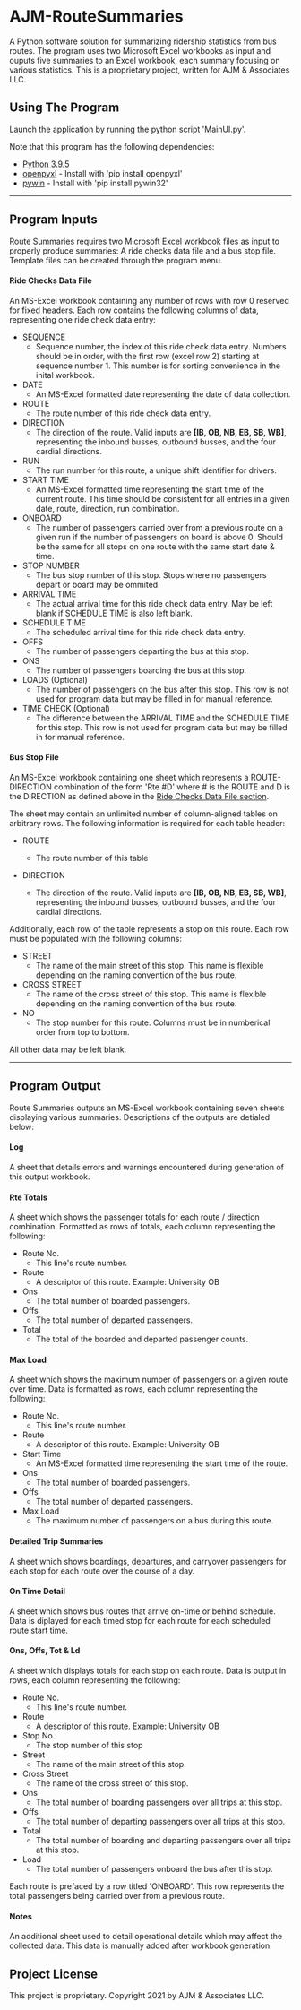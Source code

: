 # AJM-RouteSummaries

A Python software solution for summarizing ridership statistics from bus routes. The program uses two Microsoft Excel workbooks as input and ouputs five summaries to an Excel workbook, each summary focusing on various statistics. This is a proprietary project, written for AJM & Associates LLC.

## Using The Program
Launch the application by running the python script 'MainUI.py'.

Note that this program has the following dependencies:
* [Python 3.9.5](https://www.python.org/downloads/release/python-395/)
* [openpyxl](https://openpyxl.readthedocs.io/en/stable/) - Install with 'pip install openpyxl'
* [pywin](https://pypi.org/project/pywin/) - Install with 'pip install pywin32'

---

## Program Inputs
Route Summaries requires two Microsoft Excel workbook files as input to properly produce summaries: A ride checks data file and a bus stop file. Template files can be created through the program menu.

#### Ride Checks Data File
An MS-Excel workbook containing any number of rows with row 0 reserved for fixed headers. Each row contains the following columns of data, representing one ride check data entry:
* SEQUENCE
    * Sequence number, the index of this ride check data entry. Numbers should be in order, with the first row (excel row 2) starting at sequence number 1. This number is for sorting convenience in the inital workbook.
* DATE
    * An MS-Excel formatted date representing the date of data collection.
* ROUTE
    * The route number of this ride check data entry.
* DIRECTION
    * The direction of the route. Valid inputs are **[IB, OB, NB, EB, SB, WB]**, representing the inbound busses, outbound busses, and the four cardial directions.
* RUN
    * The run number for this route, a unique shift identifier for drivers.
* START TIME
    * An MS-Excel formatted time representing the start time of the current route. This time should be consistent for all entries in a  given date, route, direction, run combination.
* ONBOARD
    * The number of passengers carried over from a previous route on a given run if the number of passengers on board is above 0. Should be the same for all stops on one route with the same start date & time.
* STOP NUMBER
    * The bus stop number of this stop. Stops where no passengers depart or board may be ommited.
* ARRIVAL TIME
    * The actual arrival time for this ride check data entry. May be left blank if SCHEDULE TIME is also left blank.
* SCHEDULE TIME
    * The scheduled arrival time for this ride check data entry.
* OFFS
    * The number of passengers departing the bus at this stop.
* ONS
    * The number of passengers boarding the bus at this stop.
* LOADS (Optional)
    * The number of passengers on the bus after this stop. This row is not used for program data but may be filled in for manual reference.
* TIME CHECK (Optional)
    * The difference between the ARRIVAL TIME and the SCHEDULE TIME for this stop. This row is not used for program data but may be filled in for manual reference.

#### Bus Stop File
An MS-Excel workbook containing one sheet which represents a ROUTE-DIRECTION combination of the form 'Rte #D' where # is the ROUTE and D is the DIRECTION as defined above in the [Ride Checks Data File section](https://github.com/qcjames53/AJM-RouteSummaries#ride-checks-data-file).

The sheet may contain an unlimited number of column-aligned tables on arbitrary rows. The following information is required for each table header:

* ROUTE
    * The route number of this table

* DIRECTION
    * The direction of the route. Valid inputs are **[IB, OB, NB, EB, SB, WB]**, representing the inbound busses, outbound busses, and the four cardial directions. 

Additionally, each row of the table represents a stop on this route. Each row must be populated with the following columns:

* STREET
    * The name of the main street of this stop. This name is flexible depending on the naming convention of the bus route.
* CROSS STREET
    * The name of the cross street of this stop. This name is flexible depending on the naming convention of the bus route.
* NO
    * The stop number for this route. Columns must be in numberical order from top to bottom.

All other data may be left blank.

---

## Program Output
Route Summaries outputs an MS-Excel workbook containing seven sheets displaying various summaries. Descriptions of the outputs are detialed below:

#### Log
A sheet that details errors and warnings encountered during generation of this output workbook.

#### Rte Totals
A sheet which shows the passenger totals for each route / direction combination. Formatted as rows of totals, each column representing the following:
* Route No.
    * This line's route number.
* Route
    * A descriptor of this route. Example: University OB
* Ons
    * The total number of boarded passengers.
* Offs
    * The total number of departed passengers.
* Total
    * The total of the boarded and departed passenger counts.

#### Max Load
A sheet which shows the maximum number of passengers on a given route over time. Data is formatted as rows, each column representing the following:
* Route No.
    * This line's route number.
* Route
    * A descriptor of this route. Example: University OB
* Start Time
    * An MS-Excel formatted time representing the start time of the route.
* Ons
    * The total number of boarded passengers.
* Offs
    * The total number of departed passengers.
* Max Load
    * The maximum number of passengers on a bus during this route.

#### Detailed Trip Summaries
A sheet which shows boardings, departures, and carryover passengers for each stop for each route over the course of a day.

#### On Time Detail
A sheet which shows bus routes that arrive on-time or behind schedule. Data is diplayed for each timed stop for each route for each scheduled route start time.

#### Ons, Offs, Tot & Ld
A sheet which displays totals for each stop on each route. Data is output in rows, each column representing the following:
* Route No.
    * This line's route number.
* Route
    * A descriptor of this route. Example: University OB
* Stop No.
    * The stop number of this stop
* Street
    * The name of the main street of this stop.
* Cross Street
    * The name of the cross street of this stop.
* Ons
    * The total number of boarding passengers over all trips at this stop.
* Offs
    * The total number of departing passengers over all trips at this stop.
* Total
    * The total number of boarding and departing passengers over all trips at this stop.
* Load
    * The total number of passengers onboard the bus after this stop.

Each route is prefaced by a row titled 'ONBOARD'. This row represents the total passengers being carried over from a previous route.

#### Notes
An additional sheet used to detail operational details which may affect the collected data. This data is manually added after workbook generation.

## Project License
This project is proprietary. Copyright 2021 by AJM & Associates LLC.
